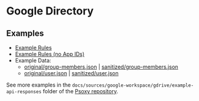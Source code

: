 # Google Directory

## Examples

- [Example Rules](directory.yaml)
- [Example Rules (no App IDs)](directory-no-app-ids.yaml)
- Example Data:
  - [original/group-members.json](example-api-responses/original/group-members.json) |
    [sanitized/group-members.json](example-api-responses/sanitized/group-members.json)
  - [original/user.json](example-api-responses/original/user.json) |
    [sanitized/user.json](example-api-responses/sanitized/user.json)

See more examples in the `docs/sources/google-workspace/gdrive/example-api-responses` folder
of the [Psoxy repository](https://github.com/Worklytics/psoxy).
